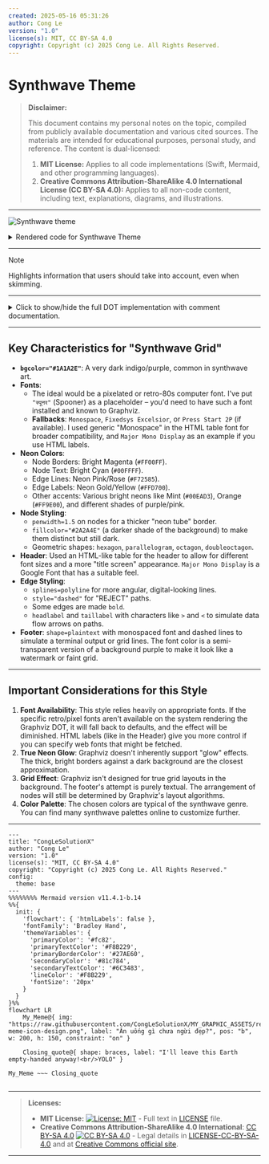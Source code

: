 ```yaml
---
created: 2025-05-16 05:31:26
author: Cong Le
version: "1.0"
license(s): MIT, CC BY-SA 4.0
copyright: Copyright (c) 2025 Cong Le. All Rights Reserved.
---
```




# Synthwave Theme
> **Disclaimer:**
>
> This document contains my personal notes on the topic,
> compiled from publicly available documentation and various cited sources.
> The materials are intended for educational purposes, personal study, and reference.
> The content is dual-licensed:
> 1. **MIT License:** Applies to all code implementations (Swift, Mermaid, and other programming languages).
> 2. **Creative Commons Attribution-ShareAlike 4.0 International License (CC BY-SA 4.0):** Applies to all non-code content, including text, explanations, diagrams, and illustrations.
---


![Synthwave theme](https://g.gravizo.com/source/svg/synthwave_theme?https%3A%2F%2Fraw.githubusercontent.com%2FCongLeSolutionX%2FThe-Language-Atlas%2Frefs%2Fheads%2Fmain%2Fregions%2FDOT_language%2Fstyle_templates%2FSynthwave_Theme.md)

<details>

<summary>Rendered code for Synthwave Theme</summary>

synthwave_theme

digraph synthwave_grid_theme {
    graph [
        rankdir=TB,
        fontname="Monaco",
        fontsize=10,
        bgcolor="#1A1A2E",
        nodesep=0.7,
        ranksep=0.9,
        splines=polyline
    ];
    node [
        fontname="Monaco",
        fontsize=10,
        style="filled,rounded",
        margin="0.2,0.12",
        color="#FF00FF", 
        fillcolor="#2A2A4E",
        fontcolor="#00FFFF",
        penwidth=1.5
    ];
    edge [
        fontname="Monaco",
        fontsize=9,
        color="#F72585",
        fontcolor="#FFD700",
        arrowhead=normal,
        arrowsize=0.8,
        penwidth=1.2
    ];
    HEADER_TITLE [
        shape="rect",
        fontname="Major Mono Display",
        fontsize=18,
        color="#00FFFF", 
        fontcolor="#FF00FF",
        label="SYNTHWAVE PROCESSOR\nSYSTEM FLOW\nGRID V1.0\n"
        style="filled",
        fillcolor="transparent"
    ];
    subgraph cluster_grid_main {
        style="invis";
        label="";

        START_NODE [
            shape=hexagon,
            label="[ START ]",
            fillcolor="#3A0CA3",
            color="#FF00FF",
            fontcolor="#FFFFFF",
            style="filled,bold"
        ];
        Decision_Gate_A [ label="SCAN FOO\nACCESS?", shape=parallelogram, color="#F72585", fillcolor="#1E1E3E", fontcolor="#00EAD3"];
        Decision_Gate_B [ label="ANALYZE FOO1\nACTIVE?", shape=parallelogram, color="#F72585", fillcolor="#1E1E3E", fontcolor="#00EAD3" ];
        Decision_Gate_C [ label="VERIFY FOO2\nINTEGRITY?", shape=parallelogram, color="#F72585", fillcolor="#1E1E3E", fontcolor="#00EAD3" ];
        Decision_Gate_D [ label="CONFIRM FOO3\nPROTOCOL?", shape=parallelogram, color="#F72585", fillcolor="#1E1E3E", fontcolor="#00EAD3" ];

        ERROR_HALT_A [ label="<FAIL>\nINVALID FOO", shape=octagon, style="filled,dashed", color="#FF3EA5", fillcolor="#4A001F", fontcolor="#FF9E00"];
        ERROR_HALT_B [ label="<FAIL>\nFOO1 OFFLINE", shape=octagon, style="filled,dashed", color="#FF3EA5", fillcolor="#4A001F", fontcolor="#FF9E00" ];
        ERROR_HALT_C [ label="<FAIL>\nFOO2 CORRUPT", shape=octagon, style="filled,dashed", color="#FF3EA5", fillcolor="#4A001F", fontcolor="#FF9E00" ];
        ERROR_HALT_D [ label="<FAIL>\nFOO3 REJECTED", shape=octagon, style="filled,dashed", color="#FF3EA5", fillcolor="#4A001F", fontcolor="#FF9E00" ];

        SUCCESS_TRANSMIT [
            label="[ END TRANSMISSION ]\nGRID SYNC OK",
            shape=doubleoctagon,
            fillcolor="#00EAD3",
            color="#00FFFF",
            fontcolor="#1A1A2E",
            style="filled,bold"
        ];
        
        MAIN_GRID_EXIT [shape=point, style=invis];
    }
    subgraph cluster_footer_synth {
        style="invis"; label=""; rank="sink";

        FOOTER_GRIDLINES [
            shape=plaintext,
            fontname="Monospace",
            fontsize=6,
            fontcolor="#4CA850",
            label="- - - - - - - - - - - - - - - - - -- - - - - -\nSYSTEM ONLINE // TERMINAL ACTIVE\n- - - - - - - - - - - - -  - - - - - - - - - -\nDESIGNATION: IO_AGENT_X // SECTOR: ALPHA-7 // \nBUILD: 88.03.21\nLICENSE: R E T R O W A R E (MIT/CC-BY-SA)"
        ];
    }
    HEADER_TITLE -> START_NODE [style=invis, weight=100, minlen=1.5];

    START_NODE -> Decision_Gate_A [style="bold", color="#B5179E", headlabel=">", labelfontcolor="#B5179E", labelfontsize=12];

    Decision_Gate_A -> ERROR_HALT_A [label="REJECT", style="dashed", color="#FF3EA5", fontcolor="#FF60C3"];
    Decision_Gate_A -> Decision_Gate_B [label="ACCEPT", color="#7209B7", fontcolor="#9D4EDD"];

    Decision_Gate_B -> ERROR_HALT_B [label="REJECT", style="dashed", color="#FF3EA5", fontcolor="#FF60C3"];
    Decision_Gate_B -> Decision_Gate_C [label="ACCEPT", color="#7209B7", fontcolor="#9D4EDD"];

    Decision_Gate_C -> ERROR_HALT_C [label="REJECT", style="dashed", color="#FF3EA5", fontcolor="#FF60C3"];
    Decision_Gate_C -> Decision_Gate_D [label="ACCEPT", color="#7209B7", fontcolor="#9D4EDD"];

    Decision_Gate_D -> ERROR_HALT_D [label="REJECT", style="dashed", color="#FF3EA5", fontcolor="#FF60C3"];
    Decision_Gate_D -> SUCCESS_TRANSMIT [label="ACCEPT", color="#560BAD", fontcolor="#C77DFF", style="bold", taillabel="<", labelangle=-25, labeldistance=1.5];

    ERROR_HALT_A -> MAIN_GRID_EXIT [style=invis];
    ERROR_HALT_B -> MAIN_GRID_EXIT [style=invis];
    ERROR_HALT_C -> MAIN_GRID_EXIT [style=invis];
    ERROR_HALT_D -> MAIN_GRID_EXIT [style=invis];
    SUCCESS_TRANSMIT -> MAIN_GRID_EXIT [style=invis];
    
    MAIN_GRID_EXIT -> FOOTER_GRIDLINES [style=invis, weight=70, minlen=2];
}
synthwave_theme

</details>

---

> [!NOTE]  
> Highlights information that users should take into account, even when skimming.


---

<details>
<summary>Click to show/hide the full DOT implementation with comment documentation.</summary>


```dot
/*
 * title: Synthwave Theme
 * author: Cong Le
 * version: 1.0
 * license(s): MIT, CC BY-SA 4.0
 * copyright: Copyright (c) 2025 Cong Le. All Rights Reserved.
 * 
 */
digraph synthwave_grid_theme {
    // Global graph attributes for a Synthwave feel
    graph [
        rankdir=TB,
        fontname="Monaco", // A font that has a retro or pixelated feel if available. "Fixedsys Excelsior", "Press Start 2P", or a generic "Monospace" as fallback
        fontsize=10,
        bgcolor="#1A1A2E", // Deep Indigo/Purple background
        nodesep=0.7,
        ranksep=0.9,
        splines=polyline // Straighter lines, can feel more "digital"
    ];

    // Default node attributes
    node [
        fontname="Monaco", // Or "Monospace"
        fontsize=10,
        style="filled,rounded",
        margin="0.2,0.12",
        color="#FF00FF", // Bright Magenta outline (classic Synthwave neon)
        fillcolor="#2A2A4E", // Darker shade of background for node fill
        fontcolor="#00FFFF", // Bright Cyan text (another classic neon)
        penwidth=1.5 // Thicker neon "glow" for borders
    ];

    // Default edge attributes
    edge [
        fontname="Monaco", // Or "Monospace"
        fontsize=9,
        color="#F72585", // Neon Pink/Rose for edges
        fontcolor="#FFD700", // Neon Gold/Yellow for edge labels
        arrowhead=normal, // or "tee" for a more blocky arrow
        arrowsize=0.8,
        penwidth=1.2 // Slightly thinner than node borders but still "neon"
    ];

    // === HEADER - Like a retro game title ===
    HEADER_TITLE [
        shape="rect", // box
        label=<
            <TABLE BORDER="0" CELLBORDER="0" CELLSPACING="5" BGCOLOR="transparent">
            <TR><TD ALIGN="CENTER"><FONT POINT-SIZE="18" COLOR="#FF00FF" FACE="Major Mono Display">SYNTHWAVE PROCESSOR</FONT></TD></TR>
            <TR><TD ALIGN="CENTER"><FONT POINT-SIZE="10" COLOR="#00FFFF" FACE="Monospace">SYSTEM FLOW // GRID V1.0</FONT></TD></TR>
            </TABLE>
        >,
        style="filled",
        fillcolor="transparent", // No fill, let the text be the focus
        color="transparent", // No border for the table holder
        fontcolor="#00FFFF"
    ];

    // === MAIN GRID NODES ===
    // Using a subgraph to try and simulate a "grid" effect if possible, though Graphviz doesn't have explicit grids
    subgraph cluster_grid_main {
        style="invis"; // No visible border for the cluster itself
        label="";

        START_NODE [
            shape=hexagon, // Geometric shape
            label="[ START ]",
            fillcolor="#3A0CA3", // Dark Violet
            color="#FF00FF", // Magenta
            fontcolor="#FFFFFF", // White for high contrast
            style="filled,bold"
        ];

        // Decision Nodes - like control panels
        Decision_Gate_A [ label="SCAN FOO\nACCESS?", shape=parallelogram, color="#F72585" /* Pink */, fillcolor="#1E1E3E", fontcolor="#00EAD3" /* Neon Mint */];
        Decision_Gate_B [ label="ANALYZE FOO1\nACTIVE?", shape=parallelogram, color="#F72585", fillcolor="#1E1E3E", fontcolor="#00EAD3" ];
        Decision_Gate_C [ label="VERIFY FOO2\nINTEGRITY?", shape=parallelogram, color="#F72585", fillcolor="#1E1E3E", fontcolor="#00EAD3" ];
        Decision_Gate_D [ label="CONFIRM FOO3\nPROTOCOL?", shape=parallelogram, color="#F72585", fillcolor="#1E1E3E", fontcolor="#00EAD3" ];

        // Error/Termination Nodes - like system alerts
        ERROR_HALT_A [ label="<FAIL>\nINVALID FOO", shape=octagon, style="filled,dashed", color="#FF3EA5", fillcolor="#4A001F", fontcolor="#FF9E00" /* Neon Orange */];
        ERROR_HALT_B [ label="<FAIL>\nFOO1 OFFLINE", shape=octagon, style="filled,dashed", color="#FF3EA5", fillcolor="#4A001F", fontcolor="#FF9E00" ];
        ERROR_HALT_C [ label="<FAIL>\nFOO2 CORRUPT", shape=octagon, style="filled,dashed", color="#FF3EA5", fillcolor="#4A001F", fontcolor="#FF9E00" ];
        ERROR_HALT_D [ label="<FAIL>\nFOO3 REJECTED", shape=octagon, style="filled,dashed", color="#FF3EA5", fillcolor="#4A001F", fontcolor="#FF9E00" ];

        SUCCESS_TRANSMIT [
            label="[ END TRANSMISSION ]\nGRID SYNC OK",
            shape=doubleoctagon, // Another geometric, distinct shape
            fillcolor="#00EAD3", // Neon Mint/Teal
            color="#00FFFF", // Cyan border
            fontcolor="#1A1A2E", // Dark background color for text on light fill
            style="filled,bold"
        ];
        
        MAIN_GRID_EXIT [shape=point, style=invis];
    }


    // === FOOTER - System Info / Watermark ===
    subgraph cluster_footer_synth {
        style="invis"; label=""; rank="sink";

        FOOTER_GRIDLINES [ // Attempt to mimic grid lines with plaintext
            shape=plaintext,
            fontname="Monospace",
            fontsize=6,
            fontcolor="#4CA850", // Faded Purple (background color with alpha)
            // label="This is the footer"
            label="- - - - - - - - - - - - - - - - - -- - - - - -\nSYSTEM ONLINE // TERMINAL ACTIVE\n- - - - - - - - - - - - -  - - - - - - - - - -\nDESIGNATION: IO_AGENT_X // SECTOR: ALPHA-7 // \nBUILD: 88.03.21\nLICENSE: R E T R O W A R E (MIT/CC-BY-SA)"
        ];
    }

    // === FLOW CONNECTIONS ===
    HEADER_TITLE -> START_NODE [style=invis, weight=100, minlen=1.5];

    START_NODE -> Decision_Gate_A [style="bold", color="#B5179E" /* Lighter Purple */, headlabel=">", labelfontcolor="#B5179E", labelfontsize=12];

    Decision_Gate_A -> ERROR_HALT_A [label="REJECT", style="dashed", color="#FF3EA5", fontcolor="#FF60C3"];
    Decision_Gate_A -> Decision_Gate_B [label="ACCEPT", color="#7209B7", fontcolor="#9D4EDD"];

    Decision_Gate_B -> ERROR_HALT_B [label="REJECT", style="dashed", color="#FF3EA5", fontcolor="#FF60C3"];
    Decision_Gate_B -> Decision_Gate_C [label="ACCEPT", color="#7209B7", fontcolor="#9D4EDD"];

    Decision_Gate_C -> ERROR_HALT_C [label="REJECT", style="dashed", color="#FF3EA5", fontcolor="#FF60C3"];
    Decision_Gate_C -> Decision_Gate_D [label="ACCEPT", color="#7209B7", fontcolor="#9D4EDD"];

    Decision_Gate_D -> ERROR_HALT_D [label="REJECT", style="dashed", color="#FF3EA5", fontcolor="#FF60C3"];
    Decision_Gate_D -> SUCCESS_TRANSMIT [label="ACCEPT", color="#560BAD", fontcolor="#C77DFF", style="bold", taillabel="<", labelangle=-25, labeldistance=1.5];

    // Invisible links to footer
    ERROR_HALT_A -> MAIN_GRID_EXIT [style=invis];
    ERROR_HALT_B -> MAIN_GRID_EXIT [style=invis];
    ERROR_HALT_C -> MAIN_GRID_EXIT [style=invis];
    ERROR_HALT_D -> MAIN_GRID_EXIT [style=invis];
    SUCCESS_TRANSMIT -> MAIN_GRID_EXIT [style=invis];
    
    MAIN_GRID_EXIT -> FOOTER_GRIDLINES [style=invis, weight=70, minlen=2];
}
```

</details>

---


## Key Characteristics for "Synthwave Grid"

*   **`bgcolor="#1A1A2E"`**: A very dark indigo/purple, common in synthwave art.
*   **Fonts**:
    *   The ideal would be a pixelated or retro-80s computer font. I've put `"स्पूनर"` (Spooner) as a placeholder – you'd need to have such a font installed and known to Graphviz.
    *   **Fallbacks**: `Monospace`, `Fixedsys Excelsior`, or `Press Start 2P` (if available). I used generic "Monospace" in the HTML table font for broader compatibility, and `Major Mono Display` as an example if you use HTML labels.
*   **Neon Colors**:
    *   Node Borders: Bright Magenta (`#FF00FF`).
    *   Node Text: Bright Cyan (`#00FFFF`).
    *   Edge Lines: Neon Pink/Rose (`#F72585`).
    *   Edge Labels: Neon Gold/Yellow (`#FFD700`).
    *   Other accents: Various bright neons like Mint (`#00EAD3`), Orange (`#FF9E00`), and different shades of purple/pink.
*   **Node Styling**:
    *   `penwidth=1.5` on nodes for a thicker "neon tube" border.
    *   `fillcolor="#2A2A4E"` (a darker shade of the background) to make them distinct but still dark.
    *   Geometric shapes: `hexagon`, `parallelogram`, `octagon`, `doubleoctagon`.
*   **Header**: Used an HTML-like table for the header to allow for different font sizes and a more "title screen" appearance. `Major Mono Display` is a Google Font that has a suitable feel.
*   **Edge Styling**:
    *   `splines=polyline` for more angular, digital-looking lines.
    *   `style="dashed"` for "REJECT" paths.
    *   Some edges are made `bold`.
    *   `headlabel` and `taillabel` with characters like `>` and `<` to simulate data flow arrows on paths.
*   **Footer**: `shape=plaintext` with monospaced font and dashed lines to simulate a terminal output or grid lines. The font color is a semi-transparent version of a background purple to make it look like a watermark or faint grid.

----

## Important Considerations for this Style

1.  **Font Availability**: This style relies heavily on appropriate fonts. If the specific retro/pixel fonts aren't available on the system rendering the Graphviz DOT, it will fall back to defaults, and the effect will be diminished. HTML labels (like in the Header) give you more control if you can specify web fonts that might be fetched.
2.  **True Neon Glow**: Graphviz doesn't inherently support "glow" effects. The thick, bright borders against a dark background are the closest approximation.
3.  **Grid Effect**: Graphviz isn't designed for true grid layouts in the background. The footer's attempt is purely textual. The arrangement of nodes will still be determined by Graphviz's layout algorithms.
4.  **Color Palette**: The chosen colors are typical of the synthwave genre. You can find many synthwave palettes online to customize further.



---

<!-- 
```mermaid
%% Current Mermaid version
info
```  -->


```mermaid
---
title: "CongLeSolutionX"
author: "Cong Le"
version: "1.0"
license(s): "MIT, CC BY-SA 4.0"
copyright: "Copyright (c) 2025 Cong Le. All Rights Reserved."
config:
  theme: base
---
%%%%%%%% Mermaid version v11.4.1-b.14
%%{
  init: {
    'flowchart': { 'htmlLabels': false },
    'fontFamily': 'Bradley Hand',
    'themeVariables': {
      'primaryColor': '#fc82',
      'primaryTextColor': '#F8B229',
      'primaryBorderColor': '#27AE60',
      'secondaryColor': '#81c784',
      'secondaryTextColor': '#6C3483',
      'lineColor': '#F8B229',
      'fontSize': '20px'
    }
  }
}%%
flowchart LR
    My_Meme@{ img: "https://raw.githubusercontent.com/CongLeSolutionX/MY_GRAPHIC_ASSETS/refs/heads/Designing_graphic_syntax/MY_MEME/My-meme-icon-design.png", label: "Ăn uống gì chưa ngừi đẹp?", pos: "b", w: 200, h: 150, constraint: "on" }

    Closing_quote@{ shape: braces, label: "I'll leave this Earth empty-handed anyway!<br/>YOLO" }

My_Meme ~~~ Closing_quote


```

---
>**Licenses:**
>
>- **MIT License:**  [![License: MIT](https://img.shields.io/badge/License-MIT-yellow.svg)](LICENSE) - Full text in [LICENSE](LICENSE) file.
>- **Creative Commons Attribution-ShareAlike 4.0 International**: [CC BY-SA 4.0](https://creativecommons.org/licenses/by-sa/4.0/) [![CC BY-SA 4.0](https://licensebuttons.net/l/by-sa/4.0/88x31.png)](https://creativecommons.org/licenses/by-sa/4.0/) - Legal details in [LICENSE-CC-BY-SA-4.0](LICENSE-CC-BY-SA-4.0) and at [Creative Commons official site](https://creativecommons.org/licenses/by-sa/4.0/).
>
---